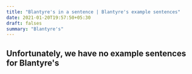 ```yaml
---
title: "Blantyre's in a sentence | Blantyre's example sentences"
date: 2021-01-20T19:57:50+05:30
draft: falses
summary: "Blantyre's"
---
```

## Unfortunately, we have no example sentences for Blantyre's                 
